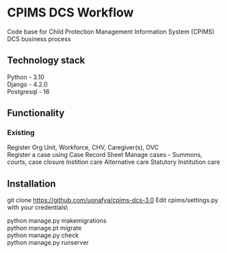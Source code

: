 # CPIMS DCS Workflow

Code base for Child Protection Management Information System (CPIMS) DCS business process

## Technology stack
Python - 3.10\
Django - 4.2.0\
Postgresql - 16


## Functionality
### Existing
Register Org Unit, Workforce, CHV, Caregiver(s), OVC\
Register a case using Case Record Sheet
Manage cases - Summons, courts, case closure
Instition care
Alternative care
Statutory Institution care


## Installation

git clone https://github.com/uonafya/cpims-dcs-3.0 
Edit cpims/settings.py with your credentials\

python manage.py makemigrations\
python manage.pt migrate\
python manage.py check\
python manage.py runserver

